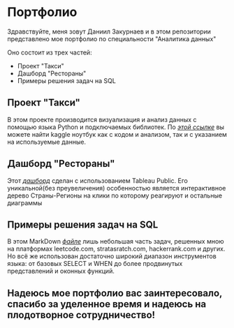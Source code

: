# Портфолио
Здравствуйте, меня зовут Даниил Закурнаев и в этом
репозитории представлено мое портфолио по 
специальности "Аналитика данных"

Оно состоит из трех частей:
* Проект "Такси"
* Дашборд "Рестораны"
* Примеры решения задач на SQL

## Проект "Такси"
В этом проекте производится визуализация и 
анализ данных с помощью языка Python и подключаемых библиотек.
По [*этой ссылке*](https://www.kaggle.com/code/daniilzakunaev/nyc-taxi-trips-eda/notebook) вы можете найти kaggle ноутбук
как с кодом и анализом, так и с указанием на
используемые данные.

## Дашборд "Рестораны"
Этот [*дашборд*](https://public.tableau.com/views/Restaurants_dendrogram/Dashboard1?:language=en-US&:display_count=n&:origin=viz_share_link) сделан с использованием Tableau
Public. Его уникальной(без преувеличения) особенностью
является интерактивное дерево Страны-Регионы
на клики по которому реагируют и остальные диаграммы

## Примеры решения задач на SQL
В этом MarkDown [*файле*](SQL.md) лишь небольшая часть задач,
решенных мною на платформах leetcode.com,
stratasratch.com, hackerrank.com и других. Но всё же
использован достаточно широкий диапазон инструментов языка:
от базовых SELECT и WHEN до более продвинутых
представлений и оконных функций.

## Надеюсь мое портфолио вас заинтересовало, спасибо за уделенное время и надеюсь на плодотворное сотрудничество!
